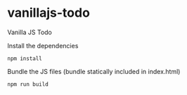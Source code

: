 # vanillajs-todo
Vanilla JS Todo

Install the dependencies
```
npm install
```

Bundle the JS files (bundle statically included in index.html)
```
npm run build
```
